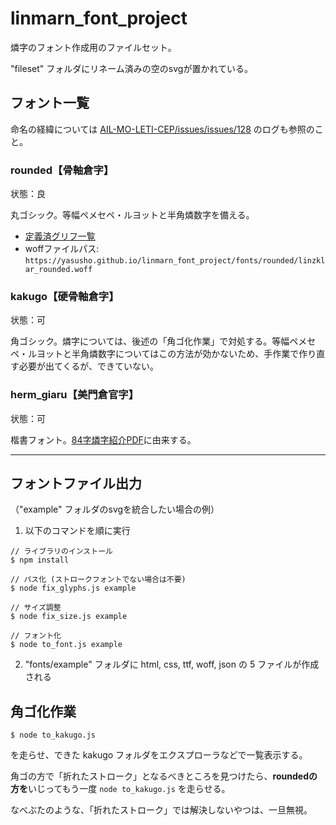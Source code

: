 # linmarn_font_project
燐字のフォント作成用のファイルセット。

"fileset" フォルダにリネーム済みの空のsvgが置かれている。

## フォント一覧

命名の経緯については [AIL-MO-LETI-CEP/issues/issues/128](https://github.com/AIL-MO-LETI-CEP/issues/issues/128) のログも参照のこと。

### rounded【骨軸倉字】

状態：良

丸ゴシック。等幅ペメセペ・ルヨットと半角燐数字を備える。
- [定義済グリフ一覧](https://yasusho.github.io/linmarn_font_project/fonts/rounded/linzklar_rounded.html)
- woffファイルパス: `https://yasusho.github.io/linmarn_font_project/fonts/rounded/linzklar_rounded.woff`

### kakugo【硬骨軸倉字】

状態：可

角ゴシック。燐字については、後述の「角ゴ化作業」で対処する。等幅ペメセペ・ルヨットと半角燐数字についてはこの方法が効かないため、手作業で作り直す必要が出てくるが、できていない。

### herm_giaru【美門倉官字】

状態：可

楷書フォント。[84字燐字紹介PDF](https://github.com/yasusho/linmarn_table_pdf)に由来する。

<hr>

## フォントファイル出力
（"example" フォルダのsvgを統合したい場合の例）

1. 以下のコマンドを順に実行
```
// ライブラリのインストール
$ npm install

// パス化 (ストロークフォントでない場合は不要)
$ node fix_glyphs.js example

// サイズ調整
$ node fix_size.js example

// フォント化
$ node to_font.js example
```

2. "fonts/example" フォルダに html, css, ttf, woff, json の 5 ファイルが作成される

## 角ゴ化作業

```
$ node to_kakugo.js
```

を走らせ、できた kakugo フォルダをエクスプローラなどで一覧表示する。

角ゴの方で「折れたストローク」となるべきところを見つけたら、**roundedの方を**いじってもう一度 `node to_kakugo.js` を走らせる。

なべぶたのような、「折れたストローク」では解決しないやつは、一旦無視。
